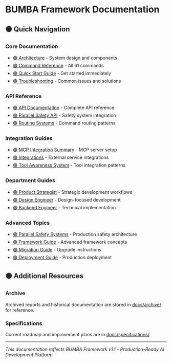 # BUMBA Framework Documentation

## 🟢 Quick Navigation

### Core Documentation
- [🟢 Architecture](ARCHITECTURE.md) - System design and components
- [🟢 Command Reference](api/COMMAND_REFERENCE.md) - All 61 commands
- [🟢 Quick Start Guide](QUICK_START.md) - Get started immediately
- [🟢 Troubleshooting](TROUBLESHOOTING.md) - Common issues and solutions

### API Reference  
- [🟢 API Documentation](api/) - Complete API reference
- [🟢 Parallel Safety API](api/PARALLEL_SAFETY_API.md) - Safety system integration
- [🟢 Routing Systems](api/ROUTING_SYSTEMS.md) - Command routing patterns

### Integration Guides
- [🟢 MCP Integration Summary](MCP_INTEGRATION_SUMMARY.md) - MCP server setup
- [🟢 Integrations](integrations/) - External service integrations
- [🟢 Tool Awareness System](TOOL-AWARENESS-SYSTEM.md) - Tool integration patterns

### Department Guides
- [🟢 Product Strategist](agents/product-strategist.md) - Strategic development workflows
- [🟢 Design Engineer](agents/design-engineer.md) - Design-focused development
- [🟢 Backend Engineer](agents/backend-engineer.md) - Technical implementation

### Advanced Topics
- [🟢 Parallel Safety Systems](PARALLEL_SAFETY_SYSTEMS.md) - Production safety architecture
- [🟢 Framework Guide](FRAMEWORK_GUIDE.md) - Advanced framework concepts
- [🟢 Migration Guide](MIGRATION_GUIDE.md) - Upgrade instructions
- [🟢 Deployment Guide](DEPLOYMENT_GUIDE.md) - Production deployment

## 🟢 Additional Resources

### Archive
Archived reports and historical documentation are stored in [docs/archive/](archive/) for reference.

### Specifications
Current roadmap and improvement plans are in [docs/specifications/](specifications/).

---

*This documentation reflects BUMBA Framework v1.1 - Production-Ready AI Development Platform*